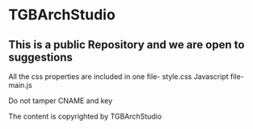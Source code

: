 # TGBArchStudio
 
## This is a public Repository and we are open to suggestions

All the css properties are included in one file- style.css
Javascript file- main.js

Do not tamper CNAME and key

The content is copyrighted by TGBArchStudio

